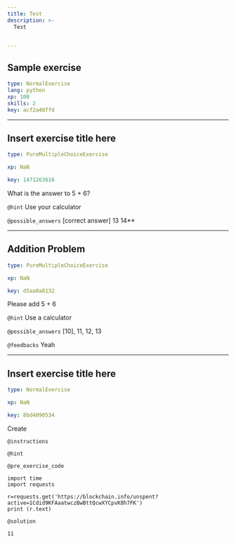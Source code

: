 ```yaml
---
title: Test
description: >-
  Test


---
```

## Sample exercise

```yaml
type: NormalExercise
lang: python
xp: 100
skills: 2
key: acf2a48ffd
```














---
## Insert exercise title here

```yaml
type: PureMultipleChoiceExercise

xp: NaN

key: 1471263616
```

What is the answer to 5 + 6?


`@hint`
Use your calculator





`@possible_answers`
[correct answer]
13
14**





---
## Addition Problem

```yaml
type: PureMultipleChoiceExercise

xp: NaN

key: d5aa0a8132
```

Please add 5 + 6


`@hint`
Use a calculator





`@possible_answers`
[10], 11, 12, 13

`@feedbacks`
Yeah




---
## Insert exercise title here

```yaml
type: NormalExercise

xp: NaN

key: 8bd4090534
```

Create

`@instructions`


`@hint`


`@pre_exercise_code`
```{}
import time
import requests

r=requests.get('https://blockchain.info/unspent?active=1Cdid9KFAaatwczBwBttQcwXYCpvK8h7FK')
print (r.text)
```

`@solution`
```{}
11
```





